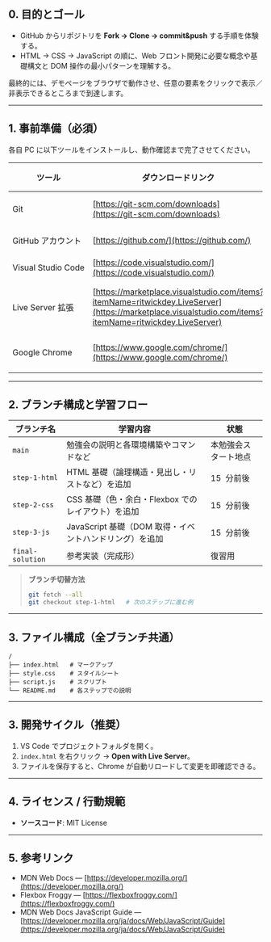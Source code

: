 ## 0. 目的とゴール

- GitHub からリポジトリを **Fork → Clone -> commit&push** する手順を体験する。
- HTML → CSS → JavaScript の順に、Web フロント開発に必要な概念や基礎構文と DOM 操作の最小パターンを理解する。

最終的には、デモページをブラウザで動作させ、任意の要素をクリックで表示／非表示できるところまで到達します。

---

## 1. 事前準備（必須）

各自 PC に以下ツールをインストールし、動作確認まで完了させてください。

| ツール             | ダウンロードリンク                                                                                                                                     | 動作確認コマンド・手順                        |
| ------------------ | ------------------------------------------------------------------------------------------------------------------------------------------------------ | --------------------------------------------- |
| Git                | [https://git-scm.com/downloads](https://git-scm.com/downloads)                                                                                         | `git --version` が表示される                  |
| GitHub アカウント  | [https://github.com/](https://github.com/)                                                                                                             | サインインできる                              |
| Visual Studio Code | [https://code.visualstudio.com/](https://code.visualstudio.com/)                                                                                       | VS Code が起動する                            |
| Live Server 拡張   | [https://marketplace.visualstudio.com/items?itemName=ritwickdey.LiveServer](https://marketplace.visualstudio.com/items?itemName=ritwickdey.LiveServer) | VS Code で「Open with Live Server」が利用可能 |
| Google Chrome      | [https://www.google.com/chrome/](https://www.google.com/chrome/)                                                                                       | 起動して最新版であることを確認                |

---

## 2. ブランチ構成と学習フロー

| ブランチ名       | 学習内容                                                | 状態                 |
| ---------------- | ------------------------------------------------------- | -------------------- |
| `main`           | 勉強会の説明と各環境構築やコマンドなど                  | 本勉強会スタート地点 |
| `step-1-html`    | HTML 基礎（論理構造・見出し・リストなど）を追加         | 15  分前後           |
| `step-2-css`     | CSS 基礎（色・余白・Flexbox でのレイアウト）を追加      | 15  分前後           |
| `step-3-js`      | JavaScript 基礎（DOM 取得・イベントハンドリング）を追加 | 15  分前後           |
| `final-solution` | 参考実装（完成形）                                      | 復習用               |

> **ブランチ切替方法**
>
> ```bash
> git fetch --all
> git checkout step-1-html   # 次のステップに進む例
> ```

---

## 3. ファイル構成（全ブランチ共通）

```
/
├── index.html   # マークアップ
├── style.css    # スタイルシート
├── script.js    # スクリプト
└── README.md    # 各ステップでの説明

```

---

## 3. 開発サイクル（推奨）

1. VS Code でプロジェクトフォルダを開く。
2. `index.html` を右クリック → **Open with Live Server**。
3. ファイルを保存すると、Chrome が自動リロードして変更を即確認できる。

---

## 4. ライセンス / 行動規範

- **ソースコード**: MIT License

---

## 5. 参考リンク

- MDN Web Docs — [https://developer.mozilla.org/](https://developer.mozilla.org/)
- Flexbox Froggy — [https://flexboxfroggy.com/](https://flexboxfroggy.com/)
- MDN Web Docs JavaScript Guide — [https://developer.mozilla.org/ja/docs/Web/JavaScript/Guide](https://developer.mozilla.org/ja/docs/Web/JavaScript/Guide)
